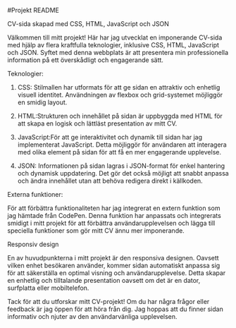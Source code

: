 #Projekt README

CV-sida skapad med CSS, HTML, JavaScript och JSON

Välkommen till mitt projekt! Här har jag utvecklat en imponerande CV-sida med hjälp av flera kraftfulla teknologier, inklusive CSS, HTML, JavaScript och JSON. Syftet med denna webbplats är att presentera min professionella information på ett överskådligt och engagerande sätt.

Teknologier:

1. CSS: Stilmallen har utformats för att ge sidan en attraktiv och enhetlig visuell identitet. Användningen av flexbox och grid-systemet möjliggör en smidig layout.

2. HTML:Strukturen och innehållet på sidan är uppbyggda med HTML för att skapa en logisk och lättläst presentation av mitt CV.

3. JavaScript:För att ge interaktivitet och dynamik till sidan har jag implementerat JavaScript. Detta möjliggör för användaren att interagera med olika element på sidan för att få en mer engagerande upplevelse.

4. JSON: Informationen på sidan lagras i JSON-format för enkel hantering och dynamisk uppdatering. Det gör det också möjligt att snabbt anpassa och ändra innehållet utan att behöva redigera direkt i källkoden.

Externa funktioner:

För att förbättra funktionaliteten har jag integrerat en extern funktion som jag hämtade från CodePen. Denna funktion har anpassats och integrerats smidigt i mitt projekt för att förbättra användarupplevelsen och lägga till speciella funktioner som gör mitt CV ännu mer imponerande.

Responsiv design

En av huvudpunkterna i mitt projekt är den responsiva designen. Oavsett vilken enhet besökaren använder, kommer sidan automatiskt anpassa sig för att säkerställa en optimal visning och användarupplevelse. Detta skapar en enhetlig och tilltalande presentation oavsett om det är en dator, surfplatta eller mobiltelefon.

Tack för att du utforskar mitt CV-projekt! Om du har några frågor eller feedback är jag öppen för att höra från dig. Jag hoppas att du finner sidan informativ och njuter av den användarvänliga upplevelsen.
